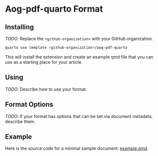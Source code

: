# Aog-pdf-quarto Format

## Installing

*TODO*: Replace the `<github-organization>` with your GitHub organization.

```bash
quarto use template <github-organization>/aog-pdf-quarto
```

This will install the extension and create an example qmd file that you can use as a starting place for your article.

## Using

*TODO*: Describe how to use your format.

## Format Options

*TODO*: If your format has options that can be set via document metadata, describe them.

## Example

Here is the source code for a minimal sample document: [example.qmd](example.qmd).

